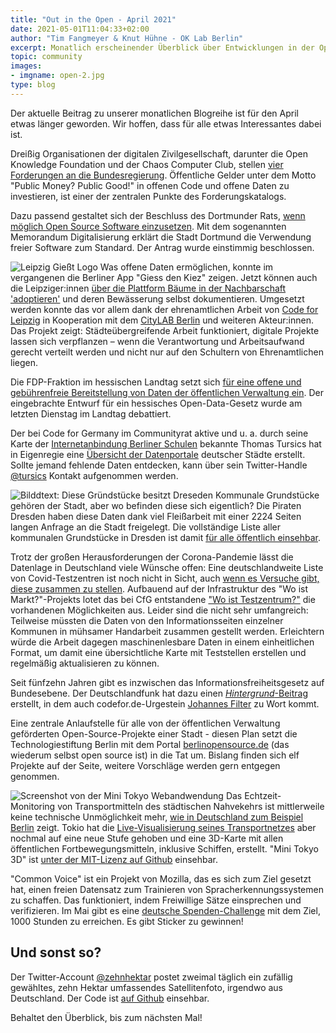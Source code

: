 ```yaml
---
title: "Out in the Open - April 2021"
date: 2021-05-01T11:04:33+02:00
author: "Tim Fangmeyer & Knut Hühne - OK Lab Berlin"
excerpt: Monatlich erscheinender Überblick über Entwicklungen in der Open Data and Civic Tech Szene
topic: community
images:
- imgname: open-2.jpg
type: blog
---
```


Der aktuelle Beitrag zu unserer monatlichen Blogreihe ist für den April etwas länger geworden. Wir
hoffen, dass für alle etwas Interessantes dabei ist.

Dreißig Organisationen der digitalen Zivilgesellschaft, darunter die Open Knowledge Foundation und
der Chaos Computer Club, stellen [vier Forderungen an die
Bundesregierung](https://digitalezivilgesellschaft.org/). Öffentliche Gelder unter dem Motto "Public
Money? Public Good!" in offenen Code und offene Daten zu investieren, ist einer der zentralen Punkte
des Forderungskatalogs.

Dazu passend gestaltet sich der Beschluss des Dortmunder Rats, [wenn möglich Open Source Software
einzusetzen](https://blog.do-foss.de/beitrag/freie-software-ist-von-jetzt-an-standard-in-dortmund/).
Mit dem sogenannten Memorandum Digitalisierung erklärt die Stadt Dortmund die Verwendung freier
Software zum Standard. Der Antrag wurde einstimmig beschlossen.

![Leipzig Gießt Logo](/blog/out-in-the-open-2/leipzig-giesst-logo.svg)
Was offene Daten ermöglichen, konnte im vergangenen die Berliner App "Giess den Kiez" zeigen. Jetzt
können auch die Leipziger:innen [über die Plattform Bäume in der Nachbarschaft
'adoptieren'](https://giessdeinviertel.codeforleipzig.de/) und deren Bewässerung selbst
dokumentieren. Umgesetzt werden konnte das vor allem dank der ehrenamtlichen Arbeit von [Code for
Leipzig](https://www.codefor.de/leipzig/) in Kooperation mit dem [CityLAB
Berlin](https://twitter.com/citylabberlin/status/1386268487652417539) und weiteren Akteur:innen. Das
Projekt zeigt: Städteübergreifende Arbeit funktioniert, digitale Projekte lassen sich verpflanzen –
wenn die Verantwortung und Arbeitsaufwand gerecht verteilt werden und nicht nur auf den Schultern
von Ehrenamtlichen liegen.

Die FDP-Fraktion im hessischen Landtag setzt sich [für eine offene und gebührenfreie Bereitstellung
von Daten der öffentlichen Verwaltung
ein](https://www.fr.de/rhein-main/landespolitik/hessen-soll-daten-veroeffentlichen-90475037.html).
Der eingebrachte Entwurf für ein hessisches Open-Data-Gesetz wurde am letzten Dienstag im Landtag
debattiert.

Der bei Code for Germany im Communityrat aktive und u. a. durch seine Karte der [Internetanbindung
Berliner Schulen](https://tursics.github.io/schule-breitband-2021/) bekannte Thomas Tursics hat in
Eigenregie eine [Übersicht der
Datenportale](https://www.offenesdatenportal.de/dataset/ubersicht-der-open-data-angebote-in-deutschland/resource/2a8fafd0-b87f-4342-82b6-6e56569d673d
) deutscher Städte erstellt. Sollte jemand fehlende Daten entdecken, kann über sein Twitter-Handle
[@tursics](https://twitter.com/tursics) Kontakt aufgenommen werden.

![Bilddtext: Diese Gründstücke besitzt Dreseden](/blog/out-in-the-open-2/grundstuecke-dresden.png)
Kommunale Grundstücke gehören der Stadt, aber wo befinden diese sich eigentlich? Die Piraten Dresden
haben diese Daten dank viel Fleißarbeit mit einer 2224 Seiten langen Anfrage an die Stadt
freigelegt. Die vollständige Liste aller kommunalen Grundstücke in Dresden ist damit [für alle
öffentlich
einsehbar](https://www.piraten-dresden.de/daten-aller-kommunalen-grundstuecke-sind-frei/).

Trotz der großen Herausforderungen der Corona-Pandemie lässt die Datenlage in Deutschland viele
Wünsche offen: Eine deutschlandweite Liste von Covid-Testzentren ist noch nicht in Sicht, auch [wenn
es Versuche gibt, diese zusammen zu stellen](https://hackmd.okfn.de/4yeVf1mhQGyjZmtGOqWKrg?view#).
Aufbauend auf der Infrastruktur des "Wo ist Markt?"-Projekts lotet das bei CfG entstandene ["Wo ist
Testzentrum?"](https://wo-ist-testzentrum.de/#leipzig) die vorhandenen Möglichkeiten aus. Leider
sind die nicht sehr umfangreich: Teilweise müssten die Daten von den Informationsseiten einzelner
Kommunen in mühsamer Handarbeit zusammen gestellt werden. Erleichtern würde die Arbeit dagegen
maschinenlesbare Daten in einem einheitlichen Format, um damit eine übersichtliche Karte mit
Teststellen erstellen und regelmäßig aktualisieren zu können.

Seit fünfzehn Jahren gibt es inzwischen das Informationsfreiheitsgesetz auf Bundesebene. Der
Deutschlandfunk hat dazu einen
[_Hintergrund_-Beitrag](https://www.deutschlandfunk.de/15-jahre-informationsfreiheitsgesetz-wie-man-an-die.724.de.html?dram%3Aarticle_id=495773)
erstellt, in dem auch codefor.de-Urgestein [Johannes Filter](https://twitter.com/fil_ter) zu Wort
kommt.  

Eine zentrale Anlaufstelle für alle von der öffentlichen Verwaltung geförderten
Open-Source-Projekte einer Stadt - diesen Plan setzt die Technologiestiftung Berlin mit dem Portal
[berlinopensource.de](http://berlinopensource.de) (das wiederum selbst open source ist) in die Tat
um. Bislang finden sich elf Projekte auf der Seite, weitere Vorschläge werden gern entgegen
genommen.

![Screenshot von der Mini Tokyo Webandwendung](/blog/out-in-the-open-2/mini-tokyo.jpeg)
Das Echtzeit-Monitoring von Transportmitteln des städtischen Nahvekehrs ist mittlerweile keine
technische Unmöglichkeit mehr, [wie in Deutschland zum Beispiel
Berlin](https://www.vbb.de/fahrplan/fahrplanauskunft/vbb-livekarte) zeigt. Tokio hat die
[Live-Visualisierung seines Transportnetzes](https://minitokyo3d.com/) aber nochmal auf eine neue
Stufe gehoben und eine 3D-Karte mit allen öffentlichen Fortbewegungsmitteln, inklusive Schiffen,
erstellt. "Mini Tokyo 3D" ist [unter der MIT-Lizenz auf
Github](https://github.com/nagix/mini-tokyo-3d) einsehbar.


"Common Voice" ist ein Projekt von Mozilla, das es sich zum Ziel gesetzt hat, einen freien Datensatz
zum Trainieren von Spracherkennungssystemen zu schaffen. Das funktioniert, indem Freiwillige Sätze
einsprechen und verifizieren. Im Mai gibt es eine [deutsche
Spenden-Challenge](https://discourse.mozilla.org/t/die-common-voice-spenden-challenge-von-1-31-mai-2021-hilf-uns-1-000-stunden-zu-erreichen-und-gewinne-ein-stickerset/79163)
mit dem Ziel, 1000 Stunden zu erreichen. Es gibt Sticker zu gewinnen!

## Und sonst so?

Der Twitter-Account [@zehnhektar](https://twitter.com/zehnhektar) postet zweimal täglich ein
zufällig gewähltes, zehn Hektar umfassendes Satellitenfoto, irgendwo aus Deutschland. Der Code ist
[auf Github](https://github.com/doersino/aerialbot) einsehbar.

Behaltet den Überblick, bis zum nächsten Mal!

